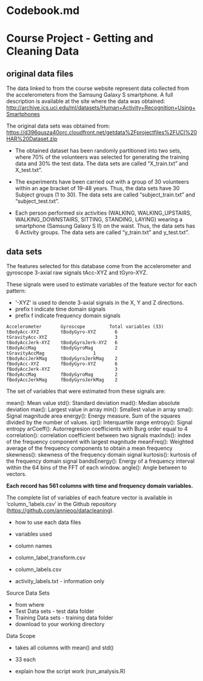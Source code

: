 # Codebook.md

# Course Project - Getting and Cleaning Data

## original data files

The data linked to from the course website represent data collected from the accelerometers from the Samsung Galaxy S smartphone. A full description is available at the site where the data was obtained:
http://archive.ics.uci.edu/ml/datasets/Human+Activity+Recognition+Using+Smartphones 

The original data sets was obtained from:
https://d396qusza40orc.cloudfront.net/getdata%2Fprojectfiles%2FUCI%20HAR%20Dataset.zip 

- The obtained dataset has been randomly partitioned into two sets, where 70% of the volunteers was selected for generating the training data and 30% the test data. The data sets are called “X_train.txt” and X_test.txt”.

- The experiments have been carried out with a group of 30 volunteers within an age bracket of 19-48 years. Thus, the data sets have 30 Subject groups (1 to 30). The data sets are called “subject_train.txt” and “subject_test.txt”.  

- Each person performed six activities (WALKING, WALKING_UPSTAIRS, WALKING_DOWNSTAIRS, SITTING, STANDING, LAYING) wearing a smartphone (Samsung Galaxy S II) on the waist. Thus, the data sets has 6 Activity groups.  The data sets are called “y_train.txt” and y_test.txt”.



## data sets

The features selected for this database come from the accelerometer and gyroscope 3-axial raw signals tAcc-XYZ and tGyro-XYZ.

These signals were used to estimate variables of the feature vector for each pattern:  
- ‘-XYZ' is used to denote 3-axial signals in the X, Y and Z directions.
- prefix t indicate time domain signals
- prefix f indicate frequency domain signals

```
Accelerometer		Gyroscope         Total variables (33)tBodyAcc-XYZ		tBodyGyro-XYZ		6tGravityAcc-XYZ	        		        3tBodyAccJerk-XYZ	tBodyGyroJerk-XYZ	6tBodyAccMag	        tBodyGyroMag		2tGravityAccMag					1tBodyAccJerkMag		tBodyGyroJerkMag	2fBodyAcc-XYZ		fBodyGyro-XYZ		6fBodyAccJerk-XYZ		                3fBodyAccMag	        fBodyGyroMag		2fBodyAccJerkMag		fBodyGyroJerkMag	2
```

The set of variables that were estimated from these signals are: 

mean(): Mean value
std(): Standard deviation
mad(): Median absolute deviation 
max(): Largest value in array
min(): Smallest value in array
sma(): Signal magnitude area
energy(): Energy measure. Sum of the squares divided by the number of values. 
iqr(): Interquartile range 
entropy(): Signal entropy
arCoeff(): Autorregresion coefficients with Burg order equal to 4
correlation(): correlation coefficient between two signals
maxInds(): index of the frequency component with largest magnitude
meanFreq(): Weighted average of the frequency components to obtain a mean frequency
skewness(): skewness of the frequency domain signal 
kurtosis(): kurtosis of the frequency domain signal 
bandsEnergy(): Energy of a frequency interval within the 64 bins of the FFT of each window.
angle(): Angle between to vectors.

**Each record has 561 columns with time and frequency domain variables.**

The complete list of variables of each feature vector is available in ‘column_’labels.csv’ in the Github repository (https://github.com/annieoo/datacleaning).





- how to use each data files
- variables used
- column names


- column_label_transform.csv
- column_labels.csv
- activity_labels.txt - information only

Source Data Sets
- from where
- Test Data sets - test data folder
- Training Data sets - training data folder
- download to your working directory

Data Scope
- takes all columns with mean() and std()
- 33 each

- explain how the script work (run_analysis.R)


